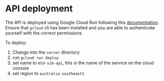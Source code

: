 # API deployment

The API is deployed using Google Cloud Run following this [documentation](https://cloud.google.com/run/docs/quickstarts/build-and-deploy/deploy-python-service). Ensure that `gcloud` cli has been installed and you are able to authenticate yourself with the correct permissions

To deploy:

1. Change into the `server` directory
1. run `gcloud run deploy`
1. set name to `mtd-sim-api`, this is the name of the service on the cloud console
1. set region to `australia-southeast1`
